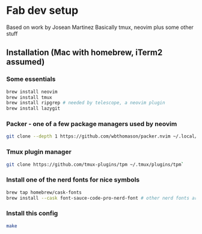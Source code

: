 # Fab dev setup

Based on work by Josean Martinez
Basically tmux, neovim plus some other stuff

## Installation (Mac with homebrew, iTerm2 assumed)

### Some essentials

```bash
brew install neovim
brew install tmux
brew install ripgrep # needed by telescope, a neovim plugin
brew install lazygit
```

### Packer - one of a few package managers used by neovim

```bash
git clone --depth 1 https://github.com/wbthomason/packer.nvim ~/.local/share/nvim/site/pack/packer/start/packer.nvim`
```

### Tmux plugin manager

```bash
git clone https://github.com/tmux-plugins/tpm ~/.tmux/plugins/tpm`
```

### Install one of the nerd fonts for nice symbols

```bash
brew tap homebrew/cask-fonts
brew install --cask font-sauce-code-pro-nerd-font # other nerd fonts are available, see https://www.geekbits.io/how-to-install-nerd-fonts-on-mac/
```

### Install this config

```bash
make
```
